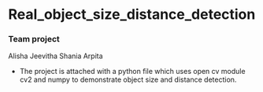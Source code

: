 # Real_object_size_distance_detection
### Team project
Alisha 
Jeevitha 
Shania 
Arpita 
* The project is attached with a python file which uses open cv module cv2 and numpy to demonstrate object size and distance detection.



